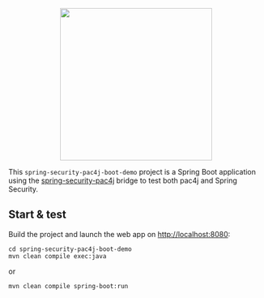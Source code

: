 <p align="center">
  <img src="https://pac4j.github.io/pac4j/img/logo-spring-security.png" width="300" />
</p>

This `spring-security-pac4j-boot-demo` project is a Spring Boot application using the [spring-security-pac4j](https://github.com/pac4j/spring-security-pac4j) bridge to test both pac4j and Spring Security.

## Start & test

Build the project and launch the web app on [http://localhost:8080](http://localhost:8080):

    cd spring-security-pac4j-boot-demo
    mvn clean compile exec:java

or

    mvn clean compile spring-boot:run
